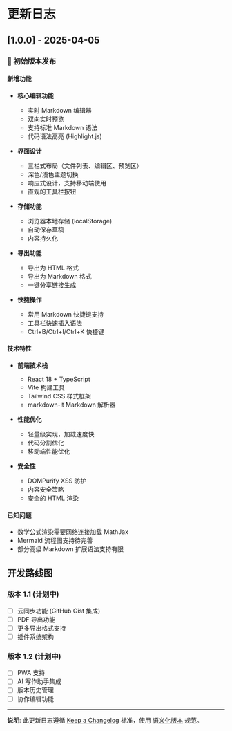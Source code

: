 # 更新日志

## [1.0.0] - 2025-04-05

### 🎉 初始版本发布

#### 新增功能

- **核心编辑功能**
  - 实时 Markdown 编辑器
  - 双向实时预览
  - 支持标准 Markdown 语法
  - 代码语法高亮 (Highlight.js)
  
- **界面设计**
  - 三栏式布局（文件列表、编辑区、预览区）
  - 深色/浅色主题切换
  - 响应式设计，支持移动端使用
  - 直观的工具栏按钮
  
- **存储功能**
  - 浏览器本地存储 (localStorage)
  - 自动保存草稿
  - 内容持久化
  
- **导出功能**
  - 导出为 HTML 格式
  - 导出为 Markdown 格式
  - 一键分享链接生成
  
- **快捷操作**
  - 常用 Markdown 快捷键支持
  - 工具栏快速插入语法
  - Ctrl+B/Ctrl+I/Ctrl+K 快捷键

#### 技术特性

- **前端技术栈**
  - React 18 + TypeScript
  - Vite 构建工具
  - Tailwind CSS 样式框架
  - markdown-it Markdown 解析器
  
- **性能优化**
  - 轻量级实现，加载速度快
  - 代码分割优化
  - 移动端性能优化
  
- **安全性**
  - DOMPurify XSS 防护
  - 内容安全策略
  - 安全的 HTML 渲染

#### 已知问题

- 数学公式渲染需要网络连接加载 MathJax
- Mermaid 流程图支持待完善
- 部分高级 Markdown 扩展语法支持有限

## 开发路线图

### 版本 1.1 (计划中)
- [ ] 云同步功能 (GitHub Gist 集成)
- [ ] PDF 导出功能
- [ ] 更多导出格式支持
- [ ] 插件系统架构

### 版本 1.2 (计划中)
- [ ] PWA 支持
- [ ] AI 写作助手集成
- [ ] 版本历史管理
- [ ] 协作编辑功能

---

**说明**: 此更新日志遵循 [Keep a Changelog](https://keepachangelog.com/zh-CN/1.0.0/) 标准，使用 [语义化版本](https://semver.org/lang/zh-CN/) 规范。